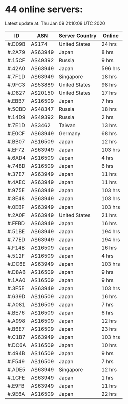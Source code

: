 # 44 online servers:

Latest update at: Thu Jan 09 21:10:09 UTC 2020

| ID | ASN | Server Country | Online |
| -- | --- | -------------- | ------ |
| #.D09B | AS174 | United States | 24 hrs |
| #.2A79 | AS63949 | Japan | 8 hrs |
| #.15CF | AS49392 | Russia | 9 hrs |
| #.42A0 | AS63949 | Japan | 596 hrs |
| #.7F1D | AS63949 | Singapore | 18 hrs |
| #.9FC3 | AS53889 | United States | 98 hrs |
| #.D827 | AS20150 | United States | 17 hrs |
| #.EBB7 | AS16509 | Japan | 7 hrs |
| #.5CBD | AS48347 | Russia | 18 hrs |
| #.14D9 | AS49392 | Russia | 2 hrs |
| #.7E1D | AS3462 | Taiwan | 13 hrs |
| #.E0CF | AS63949 | Germany | 68 hrs |
| #.BB07 | AS16509 | Japan | 12 hrs |
| #.EF72 | AS63949 | Japan | 103 hrs |
| #.6AD4 | AS16509 | Japan | 4 hrs |
| #.748D | AS16509 | Japan | 6 hrs |
| #.37E7 | AS63949 | Japan | 11 hrs |
| #.4AEC | AS63949 | Japan | 11 hrs |
| #.975E | AS63949 | Japan | 103 hrs |
| #.8E48 | AS63949 | Japan | 103 hrs |
| #.0EBF | AS63949 | Japan | 103 hrs |
| #.2A0F | AS63949 | United States | 21 hrs |
| #.FFBD | AS63949 | Japan | 16 hrs |
| #.51BE | AS63949 | Japan | 194 hrs |
| #.77ED | AS63949 | Japan | 194 hrs |
| #.F14B | AS16509 | Japan | 16 hrs |
| #.512F | AS16509 | Japan | 4 hrs |
| #.DC6E | AS63949 | Japan | 103 hrs |
| #.D8AB | AS16509 | Japan | 9 hrs |
| #.1AA0 | AS16509 | Japan | 9 hrs |
| #.3F5E | AS63949 | Japan | 103 hrs |
| #.639D | AS16509 | Japan | 16 hrs |
| #.A081 | AS16509 | Japan | 7 hrs |
| #.BE76 | AS16509 | Japan | 6 hrs |
| #.A998 | AS16509 | Japan | 12 hrs |
| #.B6E7 | AS16509 | Japan | 23 hrs |
| #.C1B7 | AS63949 | Japan | 103 hrs |
| #.DC6A | AS16509 | Japan | 10 hrs |
| #.494B | AS16509 | Japan | 9 hrs |
| #.F549 | AS16509 | Japan | 7 hrs |
| #.ADE5 | AS63949 | Singapore | 12 hrs |
| #.1CFE | AS63949 | Japan | 1 hrs |
| #.E9FB | AS63949 | Japan | 11 hrs |
| #.9E6A | AS16509 | Japan | 22 hrs |

